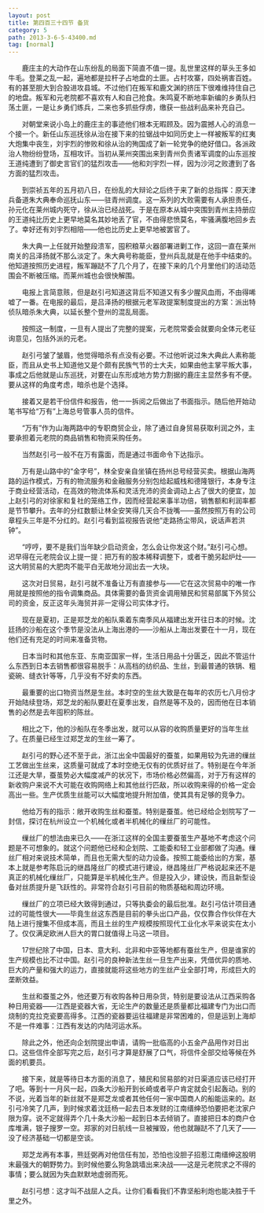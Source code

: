```yaml
---
layout: post
title: 第四百三十四节 备货
category: 5
path: 2013-3-6-5-43400.md
tag: [normal]
---
```


　　鹿庄主的大动作在山东纷乱的局面下简直不值一提。乱世里这样的草头王多如牛毛。登莱之乱一起，遍地都是拉杆子占地盘的土匪。占村攻寨，四处祸害百姓。有的甚至胆大到合股进攻县城。不过他们在叛军和鹿文渊的挤压下很难维持住自己的地盘。叛军和元老院都不喜欢有人和自己抢食。朱鸣夏不断地率新编的乡勇队扫荡土匪，一是让乡勇们练兵，二来也多抓些俘虏，缴获一些战利品来补充自己。

　　对朝堂来说小岛上的鹿庄主的事迹他们根本无暇顾及。因为震撼人心的消息一个接一个。新任山东巡抚徐从治在接下来的拉锯战中如同历史上一样被叛军的红夷大炮集中丧生，刘宇烈的惨败和徐从治的殉国成了新一轮党争的绝好借口。各派政治人物纷纷登场，互相攻讦。当初从莱州突围出来到青州负责诸军调度的山东巡按王道纯遭到了御史言官们的猛烈攻击——他和刘宇烈一样，因为沙河之败遭到了各方面的猛烈攻击。

　　到崇祯五年的五月初八日，在纷乱的大辩论之后终于来了新的总指挥：原天津兵备道朱大典奉命巡抚山东——驻青州调度。这一系列的大败需要有人承担责任，孙元化在莱州城内死守，徐从治已经战死。于是在原本从城中突围到青州主持册应的王道纯比历史上更早地莫名其妙地丢了官，不由得悲愤莫名，牢骚满腹地回乡去了。幸好还有刘宇烈相陪——他也比历史上更早地被罢官了。

　　朱大典一上任就开始整段溃军，囤积粮草火器部署进剿工作，这回一直在莱州南关的吕泽扬就不那么淡定了。朱大典号称能臣，登州兵乱就是在他手中结束的。他知道按照历史进程，叛军蹦跶不了几个月了，在接下来的几个月里他们的活动范围会不断被压缩。而莱州城也会很快解围。

　　电报上言简意赅，但是赵引弓知道这背后不知道又有多少腥风血雨，不由得唏嘘了一番。在电报的最后，是吕泽扬的根据元老军政提案制度提出的方案：派出特侦队暗杀朱大典，以延长整个登州的混乱局面。

　　按照这一制度，一旦有人提出了完整的提案，元老院常委会就要向全体元老征询意见，包括外派的元老。

　　赵引弓皱了皱眉，他觉得暗杀有点没有必要。不过他听说过朱大典此人素称能臣，而且从史书上知道他又是个颇有民族气节的士大夫，如果由他主掌平叛大事，事成之后他就是山东巡抚，对要在山东形成地方势力割据的鹿庄主显然多有不便。要从这样的角度考虑，暗杀也是个选择。

　　接着又是若干份信件和报告，他一一拆阅之后做出了书面指示。随后他开始动笔书写给“万有”上海总号管事人员的信件。

　　“万有”作为山海两路中的专职商贸企业，除了通过自身贸易获取利润之外，主要承担着元老院的商品销售和物资采购任务。

　　当然赵引弓一般不在万有露面，而是通过书面命令下达指示。

　　万有是山路中的“金字号”，林全安亲自坐镇在扬州总号经营买卖。根据山海两路的运作模式，万有的物流服务和金融服务分别包给起威栈和德隆银行，本身专注于商业经营活动，在高效的物流体系和灵活充沛的资金调动上占了很大的便宜，加上赵引弓的对徐家和复社的笼络工作，因而经营起来事半功倍，销售额和利润率都是节节攀升。去年的分红数额让林全安笑得几天合不拢嘴——虽然按照万有的公司章程头三年是不分红的。赵引弓看到监视报告说他“走路扬尘带风，说话声若洪钟”。

　　“哼哼，要不是我们当年缺少启动资金，怎么会让你发这个财。”赵引弓心想。迟早得在元老院会议上提一提：把万有的股本稀释调整下，或者干脆另起炉灶——这大明贸易的大肥肉不能平白无故地分润出去一大块。

　　这次对日贸易，赵引弓就不准备让万有直接参与——它在这次贸易中的唯一作用就是按照他的指令调集商品。具体需要的备货资金调用殖民和贸易部属下外贸公司的资金，反正这年头海贸并非一定得公司实体才行。

　　现在是夏初，正是郑芝龙的船队乘着东南季风从福建出发开往日本的时候。沈廷扬的沙船在这个季节是没法从上海出港的——沙船从上海出发要在十一月，现在他们还有充足的时间来准备货物。

　　日本当时和其他东亚、东南亚国家一样，生活日用品十分匮乏，因此不管运什么东西到日本去销售都很容易脱手：从高档的纺织品、生丝，到最普通的铁锅、粗瓷碗、缝衣针等等，几乎没有不好卖的东西。

　　最重要的出口物资当然是生丝。本时空的生丝大致是在每年的农历七八月份才开始陆续登场，郑芝龙的船队要赶在夏季出发，自然是等不及的，因而他在日本销售的必然是去年囤积的陈丝。

　　相比之下，他的沙船队在冬季出发，就可以从容的收购质量更好的当年生丝了。在质量已经生过郑芝龙的生丝一筹了。

　　赵引弓的野心还不至于此，浙江出全中国最好的蚕茧，如果用较为先进的缫丝工艺做出生丝来，这质量可就成了本时空绝无仅有的优质好丝了。特别是在今年浙江还是大旱，蚕茧势必大幅度减产的状况下，市场价格必然偏高，对于万有这样的新收购户来说不大可能在收购网络上和其他丝行匹敌，所以收购来得的价格一定会高出一些。生产优质生丝能可以大幅度地提升附加值，使其具有足够的竞争力。

　　他给万有的指示：敞开收购生丝和蚕茧。特别是蚕茧。他已经给企划院写了一封信，探讨在杭州设立一个机械化或者半机械化的缫丝厂的可能性。

　　缫丝厂的想法由来已久——在浙江这样的全国主要蚕茧生产基地不考虑这个问题是不可想象的。就这个问题他已经和企划院、工能委和轻工业部都做了沟通。缫丝厂相对来说技术简单，而且也无需大型的动力设备。按照工能委给出的方案，基本上就是参考陈启沅的继昌隆丝厂的模式进行建设，继昌隆丝厂严格说起来还不是真正的机械化缫丝厂，只能算是半机械化生产。但是投入少，建设快，而且新型设备对丝质提升是飞跃性的。非常符合赵引弓目前的物质基础和周边环境。

　　缫丝厂的立项已经大致得到通过，只等执委会的最后批准。赵引弓估计项目通过的可能性很大——毕竟生丝这东西是目前的拳头出口产品，仅仅靠合作伙伴在大陆上进行搜集不但成本高，而且土丝的生产规模按照现代工业化水平来说实在太小了。仅仅满足欧洲人巨大的胃口就值得上马这一项目。

　　17世纪除了中国，日本、意大利、北非和中亚等地都有蚕丝生产，但是谁家的生产规模也比不过中国。赵引弓的良种新法生丝一旦生产出来，凭借优异的质地、巨大的产量和强大的运力，直接就能将这些地方的生丝产业全部打垮，形成巨大的垄断效益。

　　生丝和蚕茧之外，他还要万有收购各种日用杂货，特别是要设法从江西采购各种日用瓷器——江西是瓷器大省，无论生产的数量还是质量都比福建专门为出口而烧制的克拉克瓷要高得多。江西的瓷器要运往福建是非常困难的，但是运到上海却不是一件难事：江西有发达的内陆河运水系。

　　除此之外，他还向企划院提出申请，请购一批临高的小五金产品用作对日出口。这些信件全部写完之后，赵引弓才算是舒展了口气，将信件全部交给等候在外面的机要员。

　　接下来，就是等待日本方面的消息了，殖民和贸易部的对日渠道应该已经打开了吧。等到十一月风一起，四条大沙船开到长崎或者平户肯定就会引起轰动。别的不说，光着当年的新丝就不是郑芝龙或者其他任何一家中国商人的船能运来的。赵引弓冷笑了几声，到时候求着沈廷杨一起去日本发财的江南缙绅恐怕要把老沈家户限为穿。说不定就得弄个几十条大沙船一起到日本去倾销了。直接把日本的商户仓库堆满，银子搜罗一空。郑家的对日航线一旦被摧毁，他也就蹦跶不了几天了——没了经济基础一切都是空谈。

　　郑芝龙再有本事，熊廷弼再对他信任有加，恐怕也没胆子招惹江南缙绅这股明末最强大的朝野势力。到时候他要么狗急跳墙出来决战——这是元老院求之不得的事情；要么就因为失血默默地虚弱而死。

　　赵引弓想：这才叫不战屈人之兵。让你们看看我们不靠坚船利炮也能决胜于千里之外。
